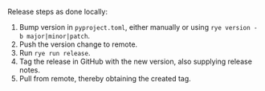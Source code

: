 Release steps as done locally:

1. Bump version in `pyproject.toml`, either manually or using `rye version -b major|minor|patch`.
2. Push the version change to remote.
3. Run `rye run release`.
4. Tag the release in GitHub with the new version, also supplying release notes.
5. Pull from remote, thereby obtaining the created tag.